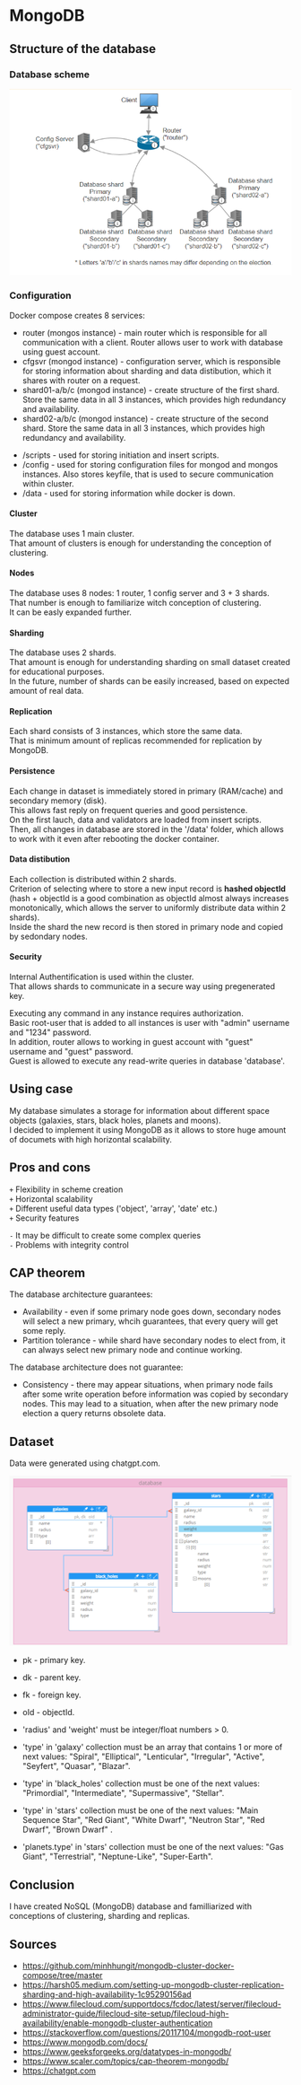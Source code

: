# MongoDB

## Structure of the database

### Database scheme
![Database scheme](src/img/database_scheme.png)

### Configuration
Docker compose creates 8 services:
* router (mongos instance) - main router which is responsible for all communication with a client. Router allows user to work with database using guest account.
* cfgsvr (mongod instance) - configuration server, which is responsible for storing information about sharding and data distibution, which it shares with router on a request.
* shard01-a/b/c (mongod instance) - create structure of the first shard. Store the same data in all 3 instances, which provides high redundancy and availability.
* shard02-a/b/c (mongod instance) - create structure of the second shard. Store the same data in all 3 instances, which provides high redundancy and availability.

- /scripts - used for storing initiation and insert scripts.
- /config - used for storing configuration files for mongod and mongos instances. Also stores keyfile, that is used to secure communication within cluster.
- /data - used for storing information while docker is down.

#### Cluster
The database uses 1 main cluster.<br>
That amount of clusters is enough for understanding the conception of clustering.<br>

#### Nodes
The database uses 8 nodes: 1 router, 1 config server and 3 + 3 shards.<br>
That number is enough to familiarize witch conception of clustering.<br>
It can be easly expanded further.<br>

#### Sharding
The database uses 2 shards.<br>
That amount is enough for understanding sharding on small dataset created for educational purposes.<br>
In the future, number of shards can be easily increased, based on expected amount of real data.<br>

#### Replication
Each shard consists of 3 instances, which store the same data.<br>
That is minimum amount of replicas recommended for replication by MongoDB.<br>

#### Persistence
Each change in dataset is immediately stored in primary (RAM/cache) and secondary memory (disk).<br>
This allows fast reply on frequent queries and good persistence.<br>
On the first lauch, data and validators are loaded from insert scripts.<br>
Then, all changes in database are stored in the '/data' folder, which allows to work with it even after rebooting the docker container.<br>

#### Data distibution
Each collection is distributed within 2 shards.<br>
Criterion of selecting where to store a new input record is **hashed objectId** (hash + objectId is a good combination as objectId almost always increases monotonically, which allows the server to uniformly distribute data within 2 shards). <br>
Inside the shard the new record is then stored in primary node and copied by sedondary nodes.<br>

#### Security
Internal Authentification is used within the cluster.<br>
That allows shards to communicate in a secure way using pregenerated key.<br>

Executing any command in any instance requires authorization. <br>
Basic root-user that is added to all instances is user with "admin" username and "1234" password. <br>
In addition, router allows to working in guest account with "guest" username and "guest" password. <br>
Guest is allowed to execute any read-write queries in database 'database'. <br>

## Using case
My database simulates a storage for information about different space objects (galaxies, stars, black holes, planets and moons). <br>
I decided to implement it using MongoDB as it allows to store huge amount of documets with high horizontal scalability. <br>

## Pros and cons
`+` Flexibility in scheme creation <br>
`+` Horizontal scalability <br>
`+` Different useful data types ('object', 'array', 'date' etc.) <br>
`+` Security features <br>

`-` It may be difficult to create some complex queries <br>
`-` Problems with integrity control <br>

## CAP theorem
The database architecture guarantees: <br>
* Availability - even if some primary node goes down, secondary nodes will select a new primary, whcih guarantees, that every query will get some reply. <br>
* Partition tolerance - while shard have secondary nodes to elect from, it can always select new primary node and continue working. <br>

The database architecture does not guarantee: <br>
* Consistency - there may appear situations, when primary node fails after some write operation before information was copied by secondary nodes. This may lead to a situation, when after the new primary node election a query returns obsolete data. <br>

## Dataset
Data were generated using chatgpt.com. <br>

![Collection sheme](src/img/collections_scheme.png)

* pk - primary key.
* dk - parent key.
* fk - foreign key.
* oId - objectId.

* 'radius' and 'weight' must be integer/float numbers > 0.
* 'type' in 'galaxy' collection must be an array that contains 1 or more of next values: "Spiral", "Elliptical", "Lenticular", "Irregular", "Active", "Seyfert", "Quasar", "Blazar".
* 'type' in 'black_holes' collection must be one of the next values: "Primordial", "Intermediate", "Supermassive", "Stellar".
* 'type' in 'stars' collection must be one of the next values:  "Main Sequence Star", "Red Giant", "White Dwarf", "Neutron Star", "Red Dwarf", "Brown Dwarf" .
* 'planets.type' in 'stars' collection must be one of the next values: "Gas Giant", "Terrestrial", "Neptune-Like", "Super-Earth".

## Conclusion
I have created NoSQL (MongoDB) database and familliarized with conceptions of clustering, sharding and replicas. <br>

## Sources
* https://github.com/minhhungit/mongodb-cluster-docker-compose/tree/master
* https://harsh05.medium.com/setting-up-mongodb-cluster-replication-sharding-and-high-availability-1c95290156ad
* https://www.filecloud.com/supportdocs/fcdoc/latest/server/filecloud-administrator-guide/filecloud-site-setup/filecloud-high-availability/enable-mongodb-cluster-authentication
* https://stackoverflow.com/questions/20117104/mongodb-root-user
* https://www.mongodb.com/docs/
* https://www.geeksforgeeks.org/datatypes-in-mongodb/
* https://www.scaler.com/topics/cap-theorem-mongodb/
* https://chatgpt.com